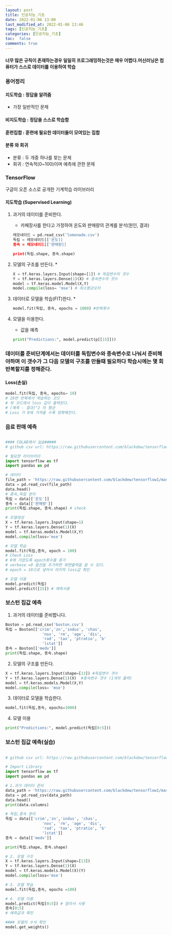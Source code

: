 ```yaml
---
layout: post
title: 인공지능_기초
date: 2022-01-06 13:00 
last_modified_at: 2022-01-06 13:46
tags: [인공지능_기초]
categories: [인공지능_기초]
toc:  false
comments: true
---
```


####  너무 많은 규칙이 존재하는경우 일일히 프로그래밍하는것은 매우 어렵다.머신러닝은 컴퓨터가 스스로 데이터를 이용하여 학습 

### 용어정리


#### 지도학습 : 정답을 알려줌
* 가장 일반적인 문제
#### 비지도학습 : 정답을 스스로 학습함

#### 훈련집합 : 훈련에 필요한 데이터들이 모여있는 집합

#### 분류 와 회귀
* 분류 : 두 개중 하나를 찾는 문제
* 회귀 : 연속적(0~100)이며 예측에 관한 문제

### TensorFlow
구글이 오픈 소스로 공개한 기계학습 라이브러리

#### 지도학습 (Supervised Learning)
1. 과거의 데이터를 준비한다.
    * 카페장사를 한다고 가정하여 온도와 판매량의 관계를 분석(원인, 결과)

    ```python
    레모네이드 = pd.read_csv('lomonade.csv')
    독립 = 레모네이드[['온도]]
    종속 = 레모네이드[['판매량]]
    
    print(독립.shape, 종속.shape)
    ```
2. 모델의 구조를 만든다. 
    * 
    ```python
    X = tf.keras.layers.Input(shape=[1]) # 독립변수의 갯수
    Y = tf.keras.layers.Dense(1)(X) # 종속변수의 갯수
    model = tf.keras.model.Model(X,Y)
    model.compile(loss= 'mse') # 최소평균오차
    ```
3. 데이터로 모델을 학습(FIT)한다. 
    * 
    ```python
    model.fit(독립, 종속, epochs = 1000) #반복횟수
    ```
4. 모델을 이용한다. 
    * 값을 예측
    ```python
    print("Predictions:", model.predict(p[[15]]))
    ```

###  데이터를 준비단계에서는 데이터를 독립변수와 종속변수로 나눠서 준비해야하며 이 갯수가 그 다음 모델의 구조를 만들때 필요하다 학습시에는 몇 회 반복할지를 정해준다.

#### Loss(손실)
```python
model.fit(독립, 종속, epochs= 10)
# 10번 반복에서 학습하는 코드
# 위 코드에서 loss 값이 출력된다.
# (예측 - 결과)^2 의 평균 
# Loss 가 0에 가까울 수록 정확해진다.
```

### 음료 판매 예측

```python

#### COLAB에서 실습#####
# github csv url: https://raw.githubusercontent.com/blackdew/tensorflow1/master/csv/lemonade.csv

# 필요한 라이브러리
import tensorflow as tf
import pandas as pd

# 데이터
file_path = 'https://raw.githubusercontent.com/blackdew/tensorflow1/master/csv/lemonade.csv'
data = pd.read_csv(file_path) 
data.head()
# 종속,독립 분리
독립 = data[['온도']]
종속 = data[['판매량']]
print(독립.shape, 종속.shape) # check 

# 모델생성
X = tf.keras.layers.Input(shape=1)
Y = tf.keras.layers.Dense(1)(X)
model = tf.keras.models.Model(X,Y)
model.compile(loss='mse')

# 모델 학습
model.fit(독립,종속, epoch = 100)
# Check Loss 
# 0에 가깝도록 epoch횟수를 증가
# verbose =0 옵션을 추가하면 화면출력을 끌 수 있다.
# epoch = 10으로 넣어서 마지막 loss값 확인

# 모델 이용
model.predict(독립)
model.predict([15]) # 예측사용
```

### 보스턴 집값 예측

1. 과거의 데이터를 준비합니다.
```python
Boston = pd.read_csv('boston.csv')
독립 = Boston[['crim','zn','indus', 'chas',
                'nox', 'rm', 'age', 'dis',
                'rad', 'tax', 'ptratio', 'b'
                'lstat']]
종속 = Boston[['medv']]
print(독립.shape, 종속.shape)
```
2. 모델의 구조를 만든다.
```python
X = tf.keras.layers.Input(shape=[13]) #독립변수 갯수 
Y = tf.keras.layers.Dense(1)(X)  #종속변수 갯수 (1개의 출력)
model = tf.keras.models.Model(X,Y)
model.compile(loss= 'mse')
```
3. 데이터로 모델을 학습한다.
```python
model.fit(독립,종속, epochs=1000)
```
4. 모델 이용
```python
print("Predictions:", model.predict(독립[0:5]))
```

### 보스턴 집값 예측(실습)

```python

# github csv url: https://raw.githubusercontent.com/blackdew/tensorflow1/master/csv/boston.csv

# Import Library
import tensorflow as tf
import pandas as pd

# 1.과거 데이터 준비
data_path = 'https://raw.githubusercontent.com/blackdew/tensorflow1/master/csv/boston.csv'
data = pd.read_csv(data_path)
data.head()
print(data.columns)

# 독립,종속 분리
독립 = data[['crim','zn','indus', 'chas',
                'nox', 'rm', 'age', 'dis',
                'rad', 'tax', 'ptratio', 'b'
                'lstat']]
종속 = data[['medv']]

print(독립.shape, 종속.shape)

# 2. 모델 구조
X = tf.keras.layers.Input(shape=[13])
Y = tf.keras.layers.Dense(1)(X)
model = tf.keras.models.Model(X)(Y)
model.compile(loss='mse')

# 3. 모델 학습
model.fit(독립,종속, epochs =100)

# 4. 모델 이용
model.predict(독립[0:5]) # 잘라서 사용
종속[0:5]
# 예측값과 확인

#### 모델의 수식 확인
model.get_weights()
